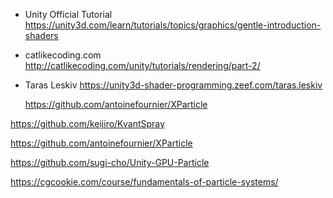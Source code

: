 - Unity Official Tutorial
  https://unity3d.com/learn/tutorials/topics/graphics/gentle-introduction-shaders

- catlikecoding.com
  http://catlikecoding.com/unity/tutorials/rendering/part-2/
  
- Taras Leskiv
  https://unity3d-shader-programming.zeef.com/taras.leskiv
  
  https://github.com/antoinefournier/XParticle

https://github.com/keijiro/KvantSpray

https://github.com/antoinefournier/XParticle

https://github.com/sugi-cho/Unity-GPU-Particle

https://cgcookie.com/course/fundamentals-of-particle-systems/
